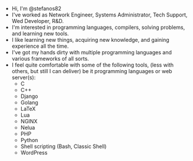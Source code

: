 - Hi, I'm @stefanos82
- I've worked as Network Engineer, Systems Administrator, Tech Support,
  Wed Developer, R&D.
- I'm interested in programming languages, compilers, solving problems, and
  learning new tools.
- I like learning new things, acquiring new knowledge, and gaining
  experience all the time.
- I've got my hands dirty with multiple programming languages and
  various frameworks of all sorts.
- I feel quite comfortable with some of the following tools, (less with
  others, but still I can deliver) be it programming languages or web
  server(s):
  * C
  * C++
  * Django
  * Golang
  * LaTeX
  * Lua
  * NGINX
  * Nelua
  * PHP
  * Python
  * Shell scripting (Bash, Classic Shell)
  * WordPress
